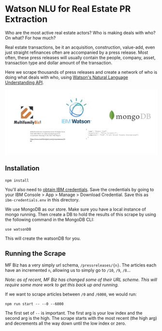 # Watson NLU for Real Estate PR Extraction

Who are the most active real estate actors? Who is making deals with who? On what? For how much?

Real estate transactions, be it an acquisition, construction, value-add, even just straight refinances often are accompanied by a press release. Most often, these press releases will usually contain the people, company, asset, transaction type and dollar amount of the transaction.

Here we scrape thousands of press releases and create a network of who is doing what deals with who, using [Watson's Natural Language Understanding API](https://www.ibm.com/cloud/watson-natural-language-understanding).

![Flow Diagram](flow.png)

## Installation

`npm install`

You'll also need to [obtain IBM credentials](https://cloud.ibm.com/docs/watson?topic=watson-iam). Save the credentials by going to your IBM Console > App > Manage > Download Credential. Save this as `ibm-credentials.env` in this directory.

We use MongoDB as our store. Make sure you have a local instance of mongo running. Then create a DB to hold the results of this scrape by using the following command in the MongoDB CLI:

`use watsonDB`

This will create the watsonDB for you.

## Running the Scrape

MF Biz has a very simply url schema, `/pressreleases/{n}`. The articles each have an incremented `n`, allowing us to simply go to `/10`, `/9`, `/8`...

*Note: as of recent, MF Biz has changed some of their URL scheme. This will require some more work to get this back up and running.*

If we want to scrape articles between `/0` and `/6000`, we would run:

`npm run start -- --0 --6000`

The first set of `--` is important. The first arg is your low index and the second arg is the high. The scrape starts with the most recent (the high arg) and decrements all the way down until the low index or zero. 
